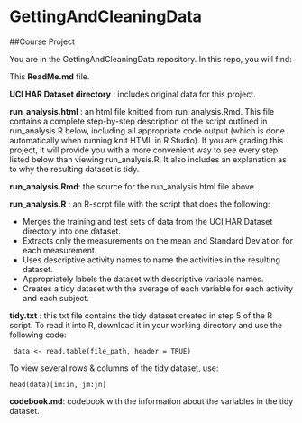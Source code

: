 # GettingAndCleaningData
##Course Project

You are in the GettingAndCleaningData repository. In this repo, you will find:

This **ReadMe.md** file.

**UCI HAR Dataset directory** : includes original data for this project.

**run\_analysis.html** : an html file knitted from run\_analysis.Rmd. This file contains a complete step-by-step description of the script outlined in run_analysis.R below, including all appropriate code output (which is done automatically when running knit HTML in R Studio). If you are grading this project, it will provide you with a more convenient way to see every step listed below than viewing run\_analysis.R. It also includes an explanation as to why the resulting dataset is tidy.

**run\_analysis.Rmd**: the source for the run\_analysis.html file above. 

**run_analysis.R** : an R-scrpt file with the script that does the following:

  * Merges the training and test sets of data from the UCI HAR Dataset directory into one dataset.  
  * Extracts only the measurements on the mean and Standard Deviation for each measurement.  
  * Uses descriptive activity names to name the activities in the resulting dataset.  
  * Appropriately labels the dataset with descriptive variable names. 
  * Creates a tidy dataset with the average of each variable for each activity and each subject.

**tidy.txt** : this txt file contains the tidy dataset created in step 5 of the R script. To read it into R, download it in your working directory and use the following code:

     data <- read.table(file_path, header = TRUE)

To view several rows & columns of the tidy dataset, use:

    head(data)[im:in, jm:jn]

**codebook.md**: codebook with the information about the variables in the tidy dataset.